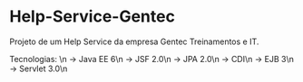 Help-Service-Gentec
===================

Projeto de um Help Service da empresa Gentec Treinamentos e IT.

Tecnologias: \n
-> Java EE 6\n
  -> JSF 2.0\n
  -> JPA 2.0\n
  -> CDI\n
  -> EJB 3\n
  -> Servlet 3.0\n